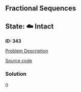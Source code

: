 ## Fractional Sequences

## State: :cloud: **Intact**

**ID: 343**

[Problem Description](https://projecteuler.net/problem=343)

[Source code](main.cpp)

### Solution
0